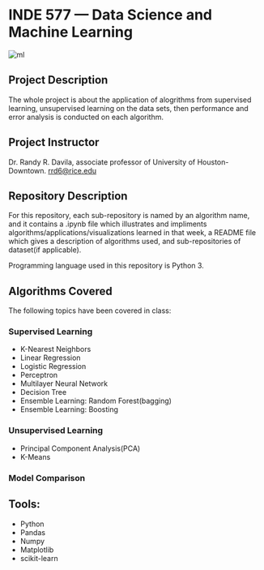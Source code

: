 # INDE 577 — Data Science and Machine Learning 
![ml](https://user-images.githubusercontent.com/98184249/163836559-7e12cea4-c1c6-458a-9da1-1a1d763fc0a2.jpeg)


## Project Description

The whole project is about the application of alogrithms from supervised learning, unsupervised learning on the data sets, then performance and error analysis is conducted on each algorithm.

## Project Instructor
Dr. Randy R. Davila, associate professor of University of Houston-Downtown.  rrd6@rice.edu
## Repository Description

For this repository, each sub-repository is named by an algorithm name, and it contains a .ipynb file which illustrates and impliments algorithms/applications/visualizations learned in that week, a README file which gives a description of algorithms used, and sub-repositories of dataset(if applicable).

Programming language used in this repository is Python 3.

## Algorithms Covered

The following topics have been covered in class:

### Supervised Learning

- K-Nearest Neighbors
- Linear Regression
- Logistic Regression
- Perceptron
- Multilayer Neural Network 
- Decision Tree
- Ensemble Learning: Random Forest(bagging)
- Ensemble Learning: Boosting

### Unsupervised Learning
- Principal Component Analysis(PCA)
- K-Means

### Model Comparison

## Tools: 
- Python
- Pandas
- Numpy
- Matplotlib
- scikit-learn
